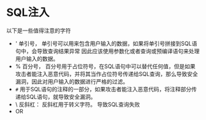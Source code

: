 # SQL注入

以下是一些值得注意的字符

- ' 单引号， 单引号可以用来包含用户输入的数据，如果将单引号拼接到SQL语句中，会导致查询结果异常 因此应该使用参数化或者查询或预编译语句来处理用户输入的数据。
- % 百分号， 百分号用于占位符号，在SQL语句中可以替代任何值，但是如果攻击者能注入恶意代码，并将其当作占位符号传递给SQL查询，那么导致安全漏洞，因此对用户输入的数据进行严格的过滤。
- `#` 用于SQL语句的注释的一部分，如果攻击者能注入恶意代码，将注释部分传递给SQL语句，就导致安全漏洞。
- \ 反斜杠： 反斜杠用于转义字符。 导致SQL查询失败
- OR
